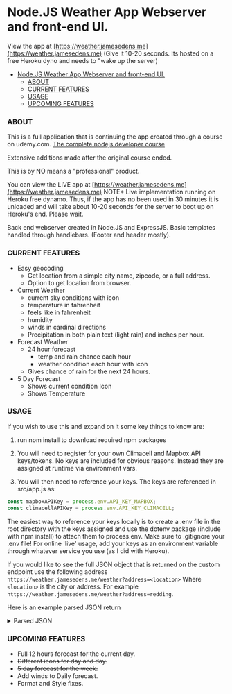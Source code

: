 # Node.JS Weather App Webserver and front-end UI.

View the app at [https://weather.jamesedens.me](https://weather.jamesedens.me)
(Give it 10-20 seconds. Its hosted on a free Heroku dyno and needs to "wake up
the server)

- [Node.JS Weather App Webserver and front-end UI.](#nodejs-weather-app-webserver-and-front-end-ui)
    - [ABOUT](#about)
    - [CURRENT FEATURES](#current-features)
    - [USAGE](#usage)
    - [UPCOMING FEATURES](#upcoming-features)

### ABOUT

This is a full application that is continuing the app created through a course on udemy.com.
[The complete nodejs developer course](https://www.udemy.com/course/the-complete-nodejs-developer-course-2/)

Extensive additions made after the original course ended.

This is by NO means a "professional" product.

You can view the LIVE app at [https://weather.jamesedens.me](https://weather.jamesedens.me)
NOTE\* Live implementation running on Heroku free dynamo. Thus, if the app has no been used in 30 minutes it is unloaded and will take about 10-20 seconds for the server to boot up on Heroku's end. Please wait.

Back end webserver created in Node.JS and ExpressJS. Basic templates handled through handlebars. (Footer and header mostly).

### CURRENT FEATURES

- Easy geocoding
  - Get location from a simple city name, zipcode, or a full address.
  - Option to get location from browser.
- Current Weather
  - current sky conditions with icon
  - temperature in fahrenheit
  - feels like in fahrenheit
  - humidity
  - winds in cardinal directions
  - Precipitation in both plain text (light rain) and inches per hour.
- Forecast Weather
  - 24 hour forecast
    - temp and rain chance each hour
    - weather condition each hour with icon
  - Gives chance of rain for the next 24 hours.
- 5 Day Forecast
  - Shows current condition Icon
  - Shows Temperature

### USAGE

If you wish to use this and expand on it some key things to know are:

1. run npm install to download required npm packages

2. You will need to register for your own Climacell and Mapbox API keys/tokens.
   No keys are included for obvious reasons. Instead they are assigned at runtime via environment vars.

3. You will then need to reference your keys. The keys are referenced in
   src/app.js as:

```javascript
const mapboxAPIKey = process.env.API_KEY_MAPBOX;
const climacellAPIKey = process.env.API_KEY_CLIMACELL;
```

The easiest way to reference your keys locally is to create a .env file in the root directory with the keys assigned
and use the dotenv package (include with npm install) to attach them to process.env. Make sure to .gitignore your .env file! For online 'live' usage, add your keys as an environment variable through whatever service you use (as I did with Heroku).

If you would like to see the full JSON object that is returned on the custom endpoint use the following address
`https://weather.jamesedens.me/weather?address=<location>`
Where `<location>` is the city or address. For example `https://weather.jamesedens.me/weather?address=redding`.

Here is an example parsed JSON return

<details>
<summary>Parsed JSON</summary>

```json
{
  "geocode": {
    "type": "Geocode",
    "Latitude": 40.5864,
    "Longitude": -122.3917,
    "Location": "Redding, California, United States"
  },
  "currentForecast": {
    "temp": 38.75,
    "units": "F",
    "windSpeed": 12.58,
    "windUnits": "mph",
    "windDirection": 176.75,
    "precipitation": 0.0433,
    "precipitationUnits": "in/hr",
    "humidity": 83.25,
    "feelsLike": 30.88,
    "cardinalWindHeading": "S",
    "precipitationType": "rain",
    "precipWord": "Light",
    "weatherCode": "rain_light"
  },
  "futureForecast": {
    "hourWeather": [
      {
        "time": "2021-01-27T01:00:00.000Z",
        "temp": "39F",
        "sunrise": "2021-01-27T15:23:21.851Z",
        "sunset": "2021-01-28T01:21:49.074Z",
        "rainChanceAtHour": "60%",
        "weatherCode": "cloudy",
        "dayNight": "night"
      },
      {
        "time": "2021-01-27T02:00:00.000Z",
        "temp": "39F",
        "sunrise": "2021-01-27T15:23:21.851Z",
        "sunset": "2021-01-28T01:21:49.074Z",
        "rainChanceAtHour": "51%",
        "weatherCode": "cloudy",
        "dayNight": "night"
      },
      {
        "time": "2021-01-27T03:00:00.000Z",
        "temp": "38F",
        "sunrise": "2021-01-27T15:23:21.851Z",
        "sunset": "2021-01-28T01:21:49.074Z",
        "rainChanceAtHour": "60%",
        "weatherCode": "cloudy",
        "dayNight": "night"
      },
      {
        "time": "2021-01-27T04:00:00.000Z",
        "temp": "37F",
        "sunrise": "2021-01-27T15:23:21.851Z",
        "sunset": "2021-01-28T01:21:49.074Z",
        "rainChanceAtHour": "100%",
        "weatherCode": "snow_heavy",
        "dayNight": "night"
      },
      {
        "time": "2021-01-27T05:00:00.000Z",
        "temp": "36F",
        "sunrise": "2021-01-27T15:23:21.851Z",
        "sunset": "2021-01-28T01:21:49.074Z",
        "rainChanceAtHour": "100%",
        "weatherCode": "snow_heavy",
        "dayNight": "night"
      },
      {
        "time": "2021-01-27T06:00:00.000Z",
        "temp": "36F",
        "sunrise": "2021-01-27T15:23:21.851Z",
        "sunset": "2021-01-28T01:21:49.074Z",
        "rainChanceAtHour": "100%",
        "weatherCode": "snow_heavy",
        "dayNight": "night"
      },
      {
        "time": "2021-01-27T07:00:00.000Z",
        "temp": "34F",
        "sunrise": "2021-01-27T15:23:21.851Z",
        "sunset": "2021-01-28T01:21:49.074Z",
        "rainChanceAtHour": "100%",
        "weatherCode": "snow_heavy",
        "dayNight": "night"
      },
      {
        "time": "2021-01-27T08:00:00.000Z",
        "temp": "33F",
        "sunrise": "2021-01-27T15:23:21.851Z",
        "sunset": "2021-01-28T01:21:49.074Z",
        "rainChanceAtHour": "100%",
        "weatherCode": "snow_heavy",
        "dayNight": "night"
      },
      {
        "time": "2021-01-27T09:00:00.000Z",
        "temp": "33F",
        "sunrise": "2021-01-27T15:23:21.851Z",
        "sunset": "2021-01-28T01:21:49.074Z",
        "rainChanceAtHour": "100%",
        "weatherCode": "snow_heavy",
        "dayNight": "night"
      },
      {
        "time": "2021-01-27T10:00:00.000Z",
        "temp": "33F",
        "sunrise": "2021-01-27T15:23:21.851Z",
        "sunset": "2021-01-28T01:21:49.074Z",
        "rainChanceAtHour": "90%",
        "weatherCode": "flurries",
        "dayNight": "night"
      },
      {
        "time": "2021-01-27T11:00:00.000Z",
        "temp": "33F",
        "sunrise": "2021-01-27T15:23:21.851Z",
        "sunset": "2021-01-28T01:21:49.074Z",
        "rainChanceAtHour": "70%",
        "weatherCode": "snow_heavy",
        "dayNight": "night"
      },
      {
        "time": "2021-01-27T12:00:00.000Z",
        "temp": "34F",
        "sunrise": "2021-01-27T15:23:21.851Z",
        "sunset": "2021-01-28T01:21:49.074Z",
        "rainChanceAtHour": "70%",
        "weatherCode": "cloudy",
        "dayNight": "night"
      },
      {
        "time": "2021-01-27T13:00:00.000Z",
        "temp": "33F",
        "sunrise": "2021-01-27T15:23:21.851Z",
        "sunset": "2021-01-28T01:21:49.074Z",
        "rainChanceAtHour": "90%",
        "weatherCode": "snow",
        "dayNight": "night"
      },
      {
        "time": "2021-01-27T14:00:00.000Z",
        "temp": "35F",
        "sunrise": "2021-01-27T15:23:21.851Z",
        "sunset": "2021-01-28T01:21:49.074Z",
        "rainChanceAtHour": "80%",
        "weatherCode": "cloudy",
        "dayNight": "night"
      },
      {
        "time": "2021-01-27T15:00:00.000Z",
        "temp": "33F",
        "sunrise": "2021-01-27T15:23:21.851Z",
        "sunset": "2021-01-28T01:21:49.074Z",
        "rainChanceAtHour": "51%",
        "weatherCode": "snow_light",
        "dayNight": "night"
      },
      {
        "time": "2021-01-27T16:00:00.000Z",
        "temp": "33F",
        "sunrise": "2021-01-27T15:23:21.851Z",
        "sunset": "2021-01-28T01:21:49.074Z",
        "rainChanceAtHour": "40%",
        "weatherCode": "cloudy",
        "dayNight": "day"
      },
      {
        "time": "2021-01-27T17:00:00.000Z",
        "temp": "35F",
        "sunrise": "2021-01-27T15:23:21.851Z",
        "sunset": "2021-01-28T01:21:49.074Z",
        "rainChanceAtHour": "21%",
        "weatherCode": "cloudy",
        "dayNight": "day"
      },
      {
        "time": "2021-01-27T18:00:00.000Z",
        "temp": "37F",
        "sunrise": "2021-01-27T15:23:21.851Z",
        "sunset": "2021-01-28T01:21:49.074Z",
        "rainChanceAtHour": "31%",
        "weatherCode": "cloudy",
        "dayNight": "day"
      },
      {
        "time": "2021-01-27T19:00:00.000Z",
        "temp": "45F",
        "sunrise": "2021-01-27T15:23:21.851Z",
        "sunset": "2021-01-28T01:21:49.074Z",
        "rainChanceAtHour": "25%",
        "weatherCode": "cloudy",
        "dayNight": "day"
      },
      {
        "time": "2021-01-27T20:00:00.000Z",
        "temp": "41F",
        "sunrise": "2021-01-27T15:23:21.851Z",
        "sunset": "2021-01-28T01:21:49.074Z",
        "rainChanceAtHour": "50%",
        "weatherCode": "rain_light",
        "dayNight": "day"
      },
      {
        "time": "2021-01-27T21:00:00.000Z",
        "temp": "43F",
        "sunrise": "2021-01-27T15:23:21.851Z",
        "sunset": "2021-01-28T01:21:49.074Z",
        "rainChanceAtHour": "50%",
        "weatherCode": "rain_light",
        "dayNight": "day"
      },
      {
        "time": "2021-01-27T22:00:00.000Z",
        "temp": "44F",
        "sunrise": "2021-01-27T15:23:21.851Z",
        "sunset": "2021-01-28T01:21:49.074Z",
        "rainChanceAtHour": "55%",
        "weatherCode": "drizzle",
        "dayNight": "day"
      },
      {
        "time": "2021-01-27T23:00:00.000Z",
        "temp": "44F",
        "sunrise": "2021-01-27T15:23:21.851Z",
        "sunset": "2021-01-28T01:21:49.074Z",
        "rainChanceAtHour": "55%",
        "weatherCode": "drizzle",
        "dayNight": "day"
      },
      {
        "time": "2021-01-28T00:00:00.000Z",
        "temp": "44F",
        "sunrise": "2021-01-28T15:22:30.213Z",
        "sunset": "2021-01-29T01:23:01.690Z",
        "rainChanceAtHour": "55%",
        "weatherCode": "drizzle",
        "dayNight": "night"
      },
      {
        "time": "2021-01-28T01:00:00.000Z",
        "temp": "44F",
        "sunrise": "2021-01-28T15:22:30.213Z",
        "sunset": "2021-01-29T01:23:01.690Z",
        "rainChanceAtHour": "60%",
        "weatherCode": "drizzle",
        "dayNight": "night"
      },
      {
        "time": "2021-01-28T02:00:00.000Z",
        "temp": "43F",
        "sunrise": "2021-01-28T15:22:30.213Z",
        "sunset": "2021-01-29T01:23:01.690Z",
        "rainChanceAtHour": "60%",
        "weatherCode": "drizzle",
        "dayNight": "night"
      }
    ],
    "rainChanceIn24Hours": 100
  },
  "dailyForecast": {
    "dailyWeather": [
      {
        "time": "2021-01-26",
        "minTemp": "34F",
        "maxTemp": "42F",
        "sunrise": "2021-01-27T15:23:21.851Z",
        "sunset": "2021-01-28T01:21:49.074Z",
        "rainChance": "85%",
        "weatherCode": "snow_heavy",
        "observationDate": "2021-01-26T00:00:00.000Z"
      },
      {
        "time": "2021-01-27",
        "minTemp": "34F",
        "maxTemp": "42F",
        "sunrise": "2021-01-28T15:22:30.213Z",
        "sunset": "2021-01-29T01:23:01.690Z",
        "rainChance": "75%",
        "weatherCode": "rain",
        "observationDate": "2021-01-27T00:00:00.000Z"
      },
      {
        "time": "2021-01-28",
        "minTemp": "34F",
        "maxTemp": "42F",
        "sunrise": "2021-01-29T15:21:36.761Z",
        "sunset": "2021-01-30T01:24:14.480Z",
        "rainChance": "40%",
        "weatherCode": "rain_light",
        "observationDate": "2021-01-28T00:00:00.000Z"
      },
      {
        "time": "2021-01-29",
        "minTemp": "34F",
        "maxTemp": "42F",
        "sunrise": "2021-01-30T15:20:41.531Z",
        "sunset": "2021-01-31T01:25:27.406Z",
        "rainChance": "75%",
        "weatherCode": "rain_light",
        "observationDate": "2021-01-29T00:00:00.000Z"
      },
      {
        "time": "2021-01-30",
        "minTemp": "34F",
        "maxTemp": "42F",
        "sunrise": "2021-01-31T15:19:44.553Z",
        "sunset": "2021-02-01T01:26:40.432Z",
        "rainChance": "45%",
        "weatherCode": "drizzle",
        "observationDate": "2021-01-30T00:00:00.000Z"
      },
      {
        "time": "2021-01-31",
        "minTemp": "34F",
        "maxTemp": "42F",
        "sunrise": "2021-02-01T15:18:45.863Z",
        "sunset": "2021-02-02T01:27:53.524Z",
        "rainChance": "90%",
        "weatherCode": "rain_light",
        "observationDate": "2021-01-31T00:00:00.000Z"
      },
      {
        "time": "2021-02-01",
        "minTemp": "34F",
        "maxTemp": "42F",
        "sunrise": "2021-02-02T15:17:45.495Z",
        "sunset": "2021-02-03T01:29:06.650Z",
        "rainChance": "95%",
        "weatherCode": "flurries",
        "observationDate": "2021-02-01T00:00:00.000Z"
      }
    ]
  }
}
```
</details>

### UPCOMING FEATURES

- ~~Full 12 hours forecast for the current day.~~
- ~~Different icons for day and day.~~
- ~~5 day forecast for the week.~~
- Add winds to Daily forecast.
- Format and Style fixes.
